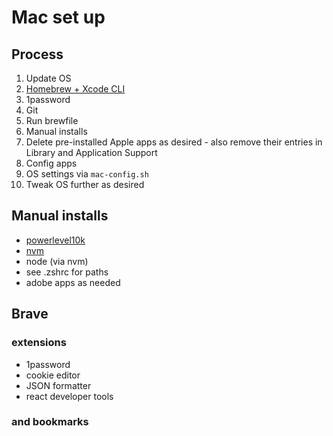 # Mac set up

## Process

1. Update OS
2. [Homebrew + Xcode CLI](https://mac.install.guide/commandlinetools/3)
3. 1password
4. Git
5. Run brewfile
6. Manual installs
7. Delete pre-installed Apple apps as desired - also remove their entries in Library and Application Support
8. Config apps
9. OS settings via `mac-config.sh`
10. Tweak OS further as desired

## Manual installs

- [powerlevel10k](https://www.warp.dev/blog/how-to-set-up-powerlevel10k-on-warp)
- [nvm](https://github.com/nvm-sh/nvm?tab=readme-ov-file#installing-and-updating)
- node (via nvm)
- see .zshrc for paths
- adobe apps as needed

## Brave

### extensions

- 1password
- cookie editor
- JSON formatter
- react developer tools

### and bookmarks
